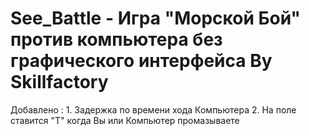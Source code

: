 # See_Battle - Игра "Морской Бой" против компьютера без графического интерфейса By Skillfactory
Добавлено  : 1. Задержка по времени хода Компьютера 2. На поле ставится "T" когда Вы или Компьютер промазываете
